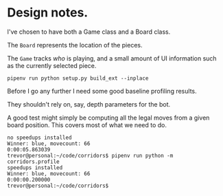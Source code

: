# Design notes.

I've chosen to have both a Game class and a Board class.

The `Board` represents the location of the pieces.

The `Game` tracks *who* is playing, and a small amount of UI information such as 
the currently selected piece.



```
pipenv run python setup.py build_ext --inplace   
```


Before I go any further I need some good baseline profiling results.

They shouldn't rely on, say, depth parameters for the bot.

A good test might simply be computing all the legal moves from a given board position. This covers most of what we need to do.

```
no speedups installed
Winner: blue, movecount: 66
0:00:05.863039
trevor@personal:~/code/corridors$ pipenv run python -m corridors.profile
speedups installed
Winner: blue, movecount: 66
0:00:00.200000
trevor@personal:~/code/corridors$ 
```



 